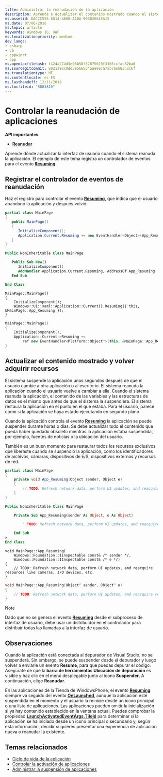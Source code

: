 ```yaml
---
title: Administrar la reanudación de la aplicación
description: Aprende a actualizar el contenido mostrado cuando el sistema reanuda la aplicación.
ms.assetid: DACCC556-B814-4600-A10A-90B82664EA15
ms.date: 07/06/2018
ms.topic: article
keywords: Windows 10, UWP
ms.localizationpriority: medium
dev_langs:
- csharp
- vb
- cppwinrt
- cpp
ms.openlocfilehash: f424a274d3e96b58f32875620f3165ccfac82ba6
ms.sourcegitcommit: 8921a9cc0dd3e5665345ae8eca7ab7aeb83ccc6f
ms.translationtype: MT
ms.contentlocale: es-ES
ms.lasthandoff: 12/11/2018
ms.locfileid: "8883810"
---
```

# <a name="handle-app-resume"></a>Controlar la reanudación de aplicaciones

**API importantes**

- [**Reanudar**](https://msdn.microsoft.com/library/windows/apps/br242339)

Aprende dónde actualizar la interfaz de usuario cuando el sistema reanuda la aplicación. El ejemplo de este tema registra un controlador de eventos para el evento [**Resuming**](https://msdn.microsoft.com/library/windows/apps/br242339).

## <a name="register-the-resuming-event-handler"></a>Registrar el controlador de eventos de reanudación

Haz el registro para controlar el evento [**Resuming**](https://msdn.microsoft.com/library/windows/apps/br242339), que indica que el usuario abandonó la aplicación y después volvió.

```csharp
partial class MainPage
{
   public MainPage()
   {
      InitializeComponent();
      Application.Current.Resuming += new EventHandler<Object>(App_Resuming);
   }
}
```

```vb
Public NonInheritable Class MainPage

   Public Sub New()
      InitializeComponent()
      AddHandler Application.Current.Resuming, AddressOf App_Resuming
   End Sub

End Class
```

```cppwinrt
MainPage::MainPage()
{
    InitializeComponent();
    Windows::UI::Xaml::Application::Current().Resuming({ this, &MainPage::App_Resuming });
}
```

```cpp
MainPage::MainPage()
{
    InitializeComponent();
    Application::Current->Resuming +=
        ref new EventHandler<Platform::Object^>(this, &MainPage::App_Resuming);
}
```

## <a name="refresh-displayed-content-and-reacquire-resources"></a>Actualizar el contenido mostrado y volver adquirir recursos

El sistema suspende la aplicación unos segundos después de que el usuario cambie a otra aplicación o al escritorio. El sistema reanuda la aplicación cuando el usuario vuelve a cambiar a ella. Cuando el sistema reanuda la aplicación, el contenido de las variables y las estructuras de datos es el mismo que antes de que el sistema la suspendiera. El sistema restaura la aplicación en el punto en el que estaba. Para el usuario, parece como si la aplicación se haya estado ejecutando en segundo plano.

Cuando la aplicación controla el evento [**Resuming**](https://msdn.microsoft.com/library/windows/apps/br242339) la aplicación se puede suspender durante horas o días. Se debe actualizar todo el contenido que pueda haber quedado obsoleto mientras la aplicación estaba suspendida, por ejemplo, fuentes de noticias o la ubicación del usuario.

También es un buen momento para restaurar todos los recursos exclusivos que liberaste cuando se suspendió la aplicación, como los identificadores de archivos, cámaras, dispositivos de E/S, dispositivos externos y recursos de red.

```csharp
partial class MainPage
{
    private void App_Resuming(Object sender, Object e)
    {
        // TODO: Refresh network data, perform UI updates, and reacquire resources like cameras, I/O devices, etc.
    }
}
```

```vb
Public NonInheritable Class MainPage

    Private Sub App_Resuming(sender As Object, e As Object)
 
        ' TODO: Refresh network data, perform UI updates, and reacquire resources like cameras, I/O devices, etc.

    End Sub
>
End Class
```

```cppwinrt
void MainPage::App_Resuming(
    Windows::Foundation::IInspectable const& /* sender */,
    Windows::Foundation::IInspectable const& /* e */)
{
    // TODO: Refresh network data, perform UI updates, and reacquire resources like cameras, I/O devices, etc.
}
```

```cpp
void MainPage::App_Resuming(Object^ sender, Object^ e)
{
    // TODO: Refresh network data, perform UI updates, and reacquire resources like cameras, I/O devices, etc.
}
```

> [!NOTE]
> Dado que no se genera el evento [**Resuming**](https://msdn.microsoft.com/library/windows/apps/br242339) desde el subproceso de interfaz de usuario, debe usar un distribuidor en el controlador para distribuir todas las llamadas a la interfaz de usuario.

## <a name="remarks"></a>Observaciones

Cuando la aplicación está conectada al depurador de Visual Studio, no se suspenderá. Sin embargo, se puede suspender desde el depurador y luego volver a enviarle un evento **Resume**, para que puedas depurar el código. Asegúrate de que la **barra de herramientas Ubicación de depuración** es visible y haz clic en el menú desplegable junto al icono **Suspender**. A continuación, elige **Reanudar**.

En las aplicaciones de la Tienda de WindowsPhone, el evento [**Resuming**](https://msdn.microsoft.com/library/windows/apps/br242339) siempre va seguido del evento [**OnLaunched**](https://msdn.microsoft.com/library/windows/apps/br242335), aunque la aplicación esté suspendida en el momento y el usuario la reinicie desde un icono principal o una lista de aplicaciones. Las aplicaciones pueden omitir la inicialización si ya hay contenido establecido en la ventana actual. Puedes comprobar la propiedad [**LaunchActivatedEventArgs.TileId**](https://msdn.microsoft.com/library/windows/apps/br224736) para determinar si la aplicación se ha iniciado desde un icono principal o secundario y, según esta información, decidir si quieres presentar una experiencia de aplicación nueva o reanudar la existente.

## <a name="related-topics"></a>Temas relacionados

* [Ciclo de vida de la aplicación](app-lifecycle.md)
* [Controlar la activación de aplicaciones](activate-an-app.md)
* [Administrar la suspensión de aplicaciones](suspend-an-app.md)
